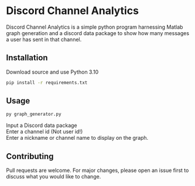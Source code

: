 # Discord Channel Analytics
Discord Channel Analytics is a simple python program harnessing Matlab graph generation and a discord data package to show how many messages a user has sent in that channel.
## Installation

Download source and use Python 3.10

```bash
pip install -r requirements.txt
```

## Usage

```bash
py graph_generator.py
```
Input a Discord data package  
Enter a channel id (Not user id!)  
Enter a nickname or channel name to display on the graph.
## Contributing

Pull requests are welcome. For major changes, please open an issue first
to discuss what you would like to change.
